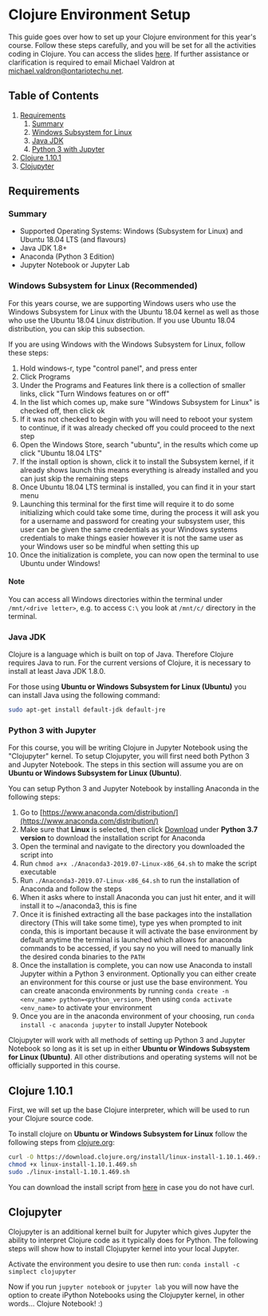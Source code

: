 # Clojure Environment Setup

This guide goes over how to set up your Clojure environment for this year's course. Follow these steps carefully, and you will be set for all the activities coding in Clojure. You can access the slides [here](https://docs.google.com/presentation/d/1TK3bQAyY2JUKf6q-tOQp8jzWrwSVu-e-MmXIEJKBO-4/edit?usp=sharing). If further assistance or clarification is required to email Michael Valdron at [michael.valdron@ontariotechu.net](mailto:michael.valdron@ontariotechu.net).

## Table of Contents

1. [Requirements](#requirements)
    1. [Summary](#summary)
    2. [Windows Subsystem for Linux](#windows-subsystem-for-linux-recommended)
    3. [Java JDK](#java-jdk)
    4. [Python 3 with Jupyter](#python-3-with-jupyter)
2. [Clojure 1.10.1](#clojure-1101)
3. [Clojupyter](#clojupyter)

## Requirements

### Summary

- Supported Operating Systems: Windows (Subsystem for Linux) and Ubuntu 18.04 LTS (and flavours)
- Java JDK 1.8+
- Anaconda (Python 3 Edition)
- Jupyter Notebook or Jupyter Lab

### Windows Subsystem for Linux (Recommended)

For this years course, we are supporting Windows users who use the Windows Subsystem for Linux with the Ubuntu 18.04 kernel as well as those who use the Ubuntu 18.04 Linux distribution. If you use Ubuntu 18.04 distribution, you can skip this subsection.

If you are using Windows with the Windows Subsystem for Linux, follow these steps:

1. Hold windows-r, type "control panel", and press enter
2. Click Programs
3. Under the Programs and Features link there is a collection of smaller links, click "Turn Windows features on or off"
4. In the list which comes up, make sure "Windows Subsystem for Linux" is checked off, then click ok
5. If it was not checked to begin with you will need to reboot your system to continue, if it was already checked off you could proceed to the next step
6. Open the Windows Store, search "ubuntu", in the results which come up click "Ubuntu 18.04 LTS"
7. If the install option is shown, click it to install the Subsystem kernel, if it already shows launch this means everything is already installed and you can just skip the remaining steps
8. Once Ubuntu 18.04 LTS terminal is installed, you can find it in your start menu
9. Launching this terminal for the first time will require it to do some initializing which could take some time, during the process it will ask you for a username and password for creating your subsystem user, this user can be given the same credentials as your Windows systems credentials to make things easier however it is not the same user as your Windows user so be mindful when setting this up
10. Once the initialization is complete, you can now open the terminal to use Ubuntu under Windows!

#### Note

You can access all Windows directories within the terminal under `/mnt/<drive letter>`, e.g. to access `C:\` you look at `/mnt/c/` directory in the terminal.

### Java JDK

Clojure is a language which is built on top of Java. Therefore Clojure requires Java to run. For the current versions of Clojure, it is necessary to install at least Java JDK 1.8.0.

For those using **Ubuntu or Windows Subsystem for Linux (Ubuntu)** you can install Java using the following command:

```bash
sudo apt-get install default-jdk default-jre
```

### Python 3 with Jupyter

For this course, you will be writing Clojure in Jupyter Notebook using the "Clojupyter" kernel. To setup Clojupyter, you will first need both Python 3 and Jupyter Notebook. The steps in this section will assume you are on **Ubuntu or Windows Subsystem for Linux (Ubuntu)**.

You can setup Python 3 and Jupyter Notebook by installing Anaconda in the following steps:

1. Go to [https://www.anaconda.com/distribution/](https://www.anaconda.com/distribution/)
2. Make sure that **Linux** is selected, then click [Download](https://repo.anaconda.com/archive/Anaconda3-2019.07-Linux-x86_64.sh) under **Python 3.7 version** to download the installation script for Anaconda
3. Open the terminal and navigate to the directory you downloaded the script into
4. Run `chmod a+x ./Anaconda3-2019.07-Linux-x86_64.sh` to make the script executable
5. Run `./Anaconda3-2019.07-Linux-x86_64.sh` to run the installation of Anaconda and follow the steps
6. When it asks where to install Anaconda you can just hit enter, and it will install it to ~/anaconda3, this is fine
7. Once it is finished extracting all the base packages into the installation directory (This will take some time), type yes when prompted to init conda, this is important because it will activate the base environment by default anytime the terminal is launched which allows for anaconda commands to be accessed, if you say no you will need to manually link the desired conda binaries to the `PATH`
8. Once the installation is complete, you can now use Anaconda to install Jupyter within a Python 3 environment. Optionally you can either create an environment for this course or just use the base environment. You can create anaconda environments by running `conda create -n <env_name> python=<python_version>`, then using `conda activate <env_name>` to activate your environment
9. Once you are in the anaconda environment of your choosing, run `conda install -c anaconda jupyter` to install Jupyter Notebook

Clojupyter will work with all methods of setting up Python 3 and Jupyter Notebook so long as it is set up in either **Ubuntu or Windows Subsystem for Linux (Ubuntu)**. All other distributions and operating systems will not be officially supported in this course.

## Clojure 1.10.1

First, we will set up the base Clojure interpreter, which will be used to run your Clojure source code.

To install clojure on **Ubuntu or Windows Subsystem for Linux** follow the following steps from [clojure.org](https://clojure.org/guides/getting_started):

```bash
curl -O https://download.clojure.org/install/linux-install-1.10.1.469.sh
chmod +x linux-install-1.10.1.469.sh
sudo ./linux-install-1.10.1.469.sh
```

You can download the install script from [here](https://download.clojure.org/install/linux-install-1.10.1.469.sh) in case you do not have curl.

## Clojupyter

Clojupyter is an additional kernel built for Jupyter which gives Jupyter the ability to interpret Clojure code as it typically does for Python. The following steps will show how to install Clojupyter kernel into your local Jupyter.

Activate the environment you desire to use then run: `conda install -c simplect clojupyter`

Now if you run `jupyter notebook` or `jupyter lab` you will now have the option to create iPython Notebooks using the Clojupyter kernel, in other words... Clojure Notebook! :)
